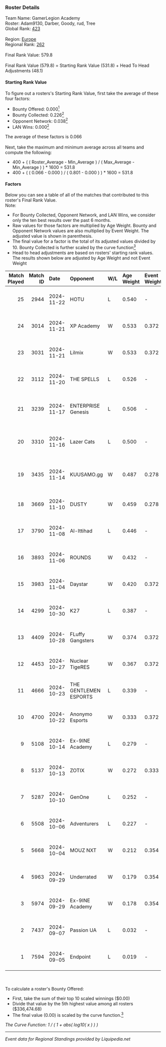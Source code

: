 ### Roster Details<br />
Team Name: GamerLegion Academy<br />
Roster: Adam9130, Darber, Goody, rud, Tree<br />
Global Rank: [423](../standings_global.md)<br />
<br />
Region: [Europe]( ../standings_europe.md)<br />
Regional Rank: [262]( ../standings_europe.md)<br />
<br />
Final Rank Value:  579.8<br />
<br />
Final Rank Value (579.8) = Starting Rank Value (531.8) + Head To Head Adjustments (48.1)<br />

#### Starting Rank Value<br />
To figure out a rosters's Starting Rank Value, first take the average of these four factors:<br />
- Bounty Offered: 0.000[<sup>1</sup>](#table2)
- Bounty Collected: 0.226[<sup>2</sup>](#table1)
- Opponent Network: 0.038[<sup>2</sup>](#table1)
- LAN Wins: 0.000[<sup>2</sup>](#table1)

The average of these factors is 0.066<br />
<br />
Next, take the maximum and minimum average across all teams and compute the following:<br />
- 400 + ( ( Roster_Average - Min_Average ) / ( Max_Average - Min_Average ) ) * 1600 = 531.8
- 400 + ( ( 0.066 - 0.000 ) / ( 0.801 - 0.000 ) ) * 1600 = 531.8


#### Factors<br />
Below you can see a table of all of the matches that contributed to this roster's Final Rank Value.<br />
Note:<br />

- For Bounty Collected, Opponent Network, and LAN Wins, we consider only the ten best results over the past 6 months.
- Raw values for those factors are multiplied by Age Weight. Bounty and Opponent Network values are also multiplied by Event Weight. The adjusted value is shown in parenthesis.
- The final value for a factor is the total of its adjusted values divided by 10. Bounty Collected is further scaled by the curve function[<sup>3</sup>](#curveFunction)
- Head to head adjustments are based on rosters' starting rank values. The results shown below are adjusted by Age Weight and not Event Weight
<span id="table1"></span><br />


| Match Played | Match ID | Date       | Opponent              | W/L | Age Weight | Event Weight | Bounty Collected | Opponent Network | LAN Wins  | H2H Adj. | Roster                                  |
| -: | -: | :- | :- | :- | :- | :- | :- | :- | :- | -: | :- |
|           25 |     2944 | 2024-11-22 | HOTU                  | L   | 0.540      | -            | -                | -                | -         |    -5.33 | Adam9130, Darber, Goody, rud, Tree      |
|           24 |     3014 | 2024-11-21 | XP Academy            | W   | 0.533      | 0.372        | 0.000 (0.000)    | 0.204 (0.040)    | 0 (0.000) |     9.30 | Adam9130, Darber, Goody, rud, Tree      |
|           23 |     3031 | 2024-11-21 | Lilmix                | W   | 0.533      | 0.372        | 0.001 (0.000)    | 0.130 (0.026)    | 0 (0.000) |     9.03 | Adam9130, Darber, Goody, rud, Tree      |
|           22 |     3112 | 2024-11-20 | THE SPELLS            | L   | 0.526      | -            | -                | -                | -         |    -7.99 | Adam9130, Darber, Goody, rud, Tree      |
|           21 |     3239 | 2024-11-17 | ENTERPRISE Genesis    | L   | 0.506      | -            | -                | -                | -         |    -6.44 | Adam9130, Cher1on, Goody, shushan, Tree |
|           20 |     3310 | 2024-11-16 | Lazer Cats            | L   | 0.500      | -            | -                | -                | -         |    -4.46 | Adam9130, Cher1on, Goody, shushan, Tree |
|           19 |     3435 | 2024-11-14 | KUUSAMO.gg            | W   | 0.487      | 0.278        | 0.000 (0.000)    | 0.164 (0.022)    | 0 (0.000) |     6.30 | Adam9130, Cher1on, Goody, shushan, Tree |
|           18 |     3669 | 2024-11-10 | DUSTY                 | W   | 0.459      | 0.278        | 0.006 (0.001)    | -                | 0 (0.000) |     9.57 | Adam9130, Darber, Goody, rud, Tree      |
|           17 |     3790 | 2024-11-08 | Al-Ittihad            | L   | 0.446      | -            | -                | -                | -         |    -5.24 | Adam9130, Darber, Goody, rud, Tree      |
|           16 |     3893 | 2024-11-06 | ROUNDS                | W   | 0.432      | -            | -                | -                | 0 (0.000) |     5.88 | Adam9130, Darber, Goody, rud, Tree      |
|           15 |     3983 | 2024-11-04 | Daystar               | W   | 0.420      | 0.372        | 0.000 (0.000)    | 0.135 (0.021)    | 0 (0.000) |     8.15 | Adam9130, Darber, Goody, rud, Tree      |
|           14 |     4299 | 2024-10-30 | K27                   | L   | 0.387      | -            | -                | -                | -         |    -1.65 | Adam9130, Darber, Goody, rud, Tree      |
|           13 |     4409 | 2024-10-28 | FLuffy Gangsters      | W   | 0.374      | 0.372        | 0.014 (0.002)    | 0.925 (0.129)    | 0 (0.000) |     9.50 | Adam9130, Darber, Goody, rud, Tree      |
|           12 |     4453 | 2024-10-27 | Nuclear TigeRES       | W   | 0.367      | 0.372        | 0.004 (0.001)    | 0.586 (0.080)    | 0 (0.000) |     9.76 | Adam9130, Darber, Goody, rud, Tree      |
|           11 |     4666 | 2024-10-23 | THE GENTLEMEN ESPORTS | L   | 0.339      | -            | -                | -                | -         |    -3.10 | Adam9130, Darber, Goody, rud, Tree      |
|           10 |     4700 | 2024-10-22 | Anonymo Esports       | W   | 0.333      | 0.372        | -                | 0.101 (0.012)    | 0 (0.000) |     5.26 | Adam9130, Darber, Goody, rud, Tree      |
|            9 |     5108 | 2024-10-14 | Ex-9INE Academy       | L   | 0.279      | -            | -                | -                | -         |    -3.81 | Adam9130, Darber, Goody, rud, Tree      |
|            8 |     5137 | 2024-10-13 | ZOTIX                 | W   | 0.272      | 0.333        | 0.001 (0.000)    | 0.148 (0.013)    | 0 (0.000) |     5.39 | Adam9130, Darber, Goody, rud, Tree      |
|            7 |     5287 | 2024-10-10 | GenOne                | L   | 0.252      | -            | -                | -                | -         |    -1.30 | Adam9130, Darber, Goody, rud, Tree      |
|            6 |     5508 | 2024-10-06 | Adventurers           | L   | 0.227      | -            | -                | -                | -         |    -1.46 | Adam9130, Darber, Goody, rud, Tree      |
|            5 |     5668 | 2024-10-04 | MOUZ NXT              | W   | 0.212      | 0.354        | -                | 0.186 (0.014)    | -         |     3.54 | Adam9130, Darber, Goody, rud, Tree      |
|            4 |     5963 | 2024-09-29 | Underrated            | W   | 0.179      | 0.354        | 0.002 (0.000)    | 0.271 (0.017)    | -         |     3.99 | Adam9130, Darber, Goody, rud, Tree      |
|            3 |     5974 | 2024-09-29 | Ex-9INE Academy       | W   | 0.178      | 0.354        | 0.000 (0.000)    | -                | -         |     3.34 | Adam9130, Darber, Goody, rud, Tree      |
|            2 |     7437 | 2024-09-07 | Passion UA            | L   | 0.032      | -            | -                | -                | -         |    -0.06 | Darber, Goody, leaf, rud, Tree          |
|            1 |     7594 | 2024-09-05 | Endpoint              | L   | 0.019      | -            | -                | -                | -         |    -0.12 | Darber, Goody, leaf, rud, Tree          |

<br />
<span id="table2"></span><br />
To calculate a roster's Bounty Offered:<br />

- First, take the sum of their top 10 scaled winnings ($0.00)
- Divide that value by the 5th highest value among all rosters ($336,474.68)
- The final value (0.00) is scaled by the curve function.[<sup>3</sup>](#curveFunction)

<span id="curveFunction"></span>_The Curve Function: 1 / ( 1 + abs( log10( x ) ) )_<br />

---
_Event data for Regional Standings provided by Liquipedia.net_<br />
